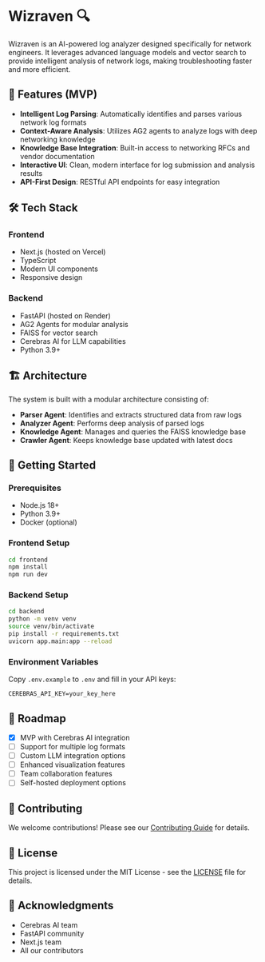 # Wizraven 🔍

Wizraven is an AI-powered log analyzer designed specifically for network engineers. It leverages advanced language models and vector search to provide intelligent analysis of network logs, making troubleshooting faster and more efficient.

## 🚀 Features (MVP)

- **Intelligent Log Parsing**: Automatically identifies and parses various network log formats
- **Context-Aware Analysis**: Utilizes AG2 agents to analyze logs with deep networking knowledge
- **Knowledge Base Integration**: Built-in access to networking RFCs and vendor documentation
- **Interactive UI**: Clean, modern interface for log submission and analysis results
- **API-First Design**: RESTful API endpoints for easy integration

## 🛠 Tech Stack

### Frontend
- Next.js (hosted on Vercel)
- TypeScript
- Modern UI components
- Responsive design

### Backend
- FastAPI (hosted on Render)
- AG2 Agents for modular analysis
- FAISS for vector search
- Cerebras AI for LLM capabilities
- Python 3.9+

## 🏗 Architecture

The system is built with a modular architecture consisting of:

- **Parser Agent**: Identifies and extracts structured data from raw logs
- **Analyzer Agent**: Performs deep analysis of parsed logs
- **Knowledge Agent**: Manages and queries the FAISS knowledge base
- **Crawler Agent**: Keeps knowledge base updated with latest docs

## 🚦 Getting Started

### Prerequisites
- Node.js 18+
- Python 3.9+
- Docker (optional)

### Frontend Setup
```bash
cd frontend
npm install
npm run dev
```

### Backend Setup
```bash
cd backend
python -m venv venv
source venv/bin/activate
pip install -r requirements.txt
uvicorn app.main:app --reload
```

### Environment Variables
Copy `.env.example` to `.env` and fill in your API keys:
```
CEREBRAS_API_KEY=your_key_here
```

## 📝 Roadmap

- [x] MVP with Cerebras AI integration
- [ ] Support for multiple log formats
- [ ] Custom LLM integration options
- [ ] Enhanced visualization features
- [ ] Team collaboration features
- [ ] Self-hosted deployment options

## 🤝 Contributing

We welcome contributions! Please see our [Contributing Guide](docs/CONTRIBUTING.md) for details.

## 📄 License

This project is licensed under the MIT License - see the [LICENSE](LICENSE) file for details.

## 🙏 Acknowledgments

- Cerebras AI team
- FastAPI community
- Next.js team
- All our contributors